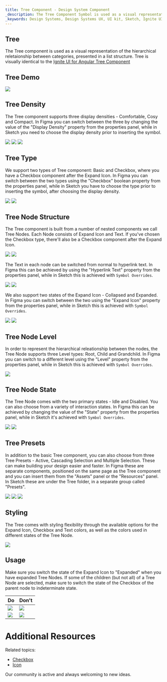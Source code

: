 ```yaml
---
title: Tree Component - Design System Component
_description: The Tree Component Symbol is used as a visual representation of the hierarchical relationship between categories, presented in a list structure.
_keywords: Design Systems, Design Systems UX, UI kit, Sketch, Ignite UI for Angular, Sketch to Angular, Sketch to Angular, Angular, Angular Design System, Export code from Sketch, Design Kits for Angular, Sketch HTML, Sketch to HTML, Sketch UI kits, Figma, Figma to Angular, Export code from Figma, Figma HTML, Figma to HTML, Figma UI kits
---
```


## Tree
The Tree component is used as a visual representation of the hierarchical reletaionship between categories, presented in a list structure.
Tree is visually identical to the [Ignite UI for Angular Tree Component](https://www.infragistics.com/products/ignite-ui-angular/angular/components/tree.html)

## Tree Demo

<img class="responsive-img" src="../images/tree_demo.png" srcset="../images/tree_demo@2x.png 2x" />

## Tree Density

The Tree component supports three display densities - Comfortable, Cosy and Compact. In Figma you can switch between the three by changing the value of the "Display Density" property from the properties panel, while in Sketch you need to choose the display density prior to inserting the symbol.

<img class="responsive-img" src="../images/tree_density_comfortable.png" srcset="../images/tree_density_comfortable@2x.png 2x" />
<img class="responsive-img" src="../images/tree_density_cosy.png" srcset="../images/tree_density_cosy@2x.png 2x" />
<img class="responsive-img" src="../images/tree_density_compact.png" srcset="../images/tree_density_compact@2x.png 2x" />

## Tree Type

We support two types of Tree component: Basic and Checkbox, where you have a Checkbox component after the Expand Icon. In Figma you can switch between the two types using the "Checkbox" boolean property from the properties panel, while in Sketch you have to choose the type prior to inserting the symbol, after choosing the display density.

<img class="responsive-img" src="../images/tree_type_basic.png" srcset="../images/tree_type_basic@2x.png 2x" />
<img class="responsive-img" src="../images/tree_type_checkbox.png" srcset="../images/tree_type_checkbox@2x.png 2x" />

## Tree Node Structure

The Tree component is built from a number of nested components we call Tree Nodes. Each Node consists of Expand Icon and Text. If you've chosen the Checkbox type, there'll also be a Checkbox component after the Expand Icon. 

<img class="responsive-img" src="../images/tree-node_basic.png" srcset="../images/tree-node_basic@2x.png 2x" />
<img class="responsive-img" src="../images/tree-node_checkbox.png" srcset="../images/tree-node_checkbox@2x.png 2x" />

The Text in each node can be switched from normal to hyperlink text. In Figma this can be achieved by using the "Hyperlink Text" property from the properties panel, while in Sketch this is achieved with `Symbol Overrides`. 

<img class="responsive-img" src="../images/tree-node_basic.png" srcset="../images/tree-node_basic@2x.png 2x" />
<img class="responsive-img" src="../images/tree-node_hyperlink.png" srcset="../images/tree-node_hyperlink@2x.png 2x" />

We also support two states of the Expand Icon - Collapsed and Expanded. In Figma you can switch between the two using the "Expand Icon" property from the properties panel, while in Sketch this is achieved with `Symbol Overrides`.

<img class="responsive-img" src="../images/tree-node_basic.png" srcset="../images/tree-node_basic@2x.png 2x" />
<img class="responsive-img" src="../images/tree-node_expanded.png" srcset="../images/tree-node_expanded@2x.png 2x" />

## Tree Node Level

In order to represent the hierarchical releationship between the nodes, the Tree Node supports three Level types: Root, Child and Grandchild. In Figma you can switch to a different level using the "Level" property from the properties panel, while in Sketch this is achieved with `Symbol Overrides`. 

<img class="responsive-img" src="../images/tree_demo.png" srcset="../images/tree_demo@2x.png 2x" />

## Tree Node State

The Tree Node comes with the two primary states - Idle and Disabled. You can also choose from a variety of interaction states. In Figma this can be achieved by changing the value of the "State" property from the properties panel, while in Sketch it's achieved with `Symbol Overrides`.

<img class="responsive-img" src="../images/tree-node_basic.png" srcset="../images/tree-node_basic@2x.png 2x" />
<img class="responsive-img" src="../images/tree-node_disabled.png" srcset="../images/tree-node_disabled@2x.png 2x" />

## Tree Presets

In addition to the basic Tree component, you can also choose from three Tree Presets - Active, Cascading Selection and Multiple Selection. These can make building your design easier and faster. In Figma these are separate components, positioned on the same page as the Tree component and you can insert them from the "Assets" panel or the "Resources" panel. In Sketch these are under the Tree folder, in a separate group called "Presets". 

<img class="responsive-img" src="../images/tree_presets_active.png" srcset="../images/tree_presets_active@2x.png 2x" />
<img class="responsive-img" src="../images/tree_presets_cascading-selection.png" srcset="../images/tree_presets_cascading-selection@2x.png 2x" />
<img class="responsive-img" src="../images/tree_presets_multiple-selection.png" srcset="../images/tree_presets_multiple-selection@2x.png 2x" />

## Styling

The Tree comes with styling flexibility through the available options for the Expand Icon, Checkbox and Text colors, as well as the colors used in different states of the Tree Node.

<img class="responsive-img" src="../images/tree_styling.png" srcset="../images/tree_styling@2x.png 2x" />

## Usage

Make sure you switch the state of the Expand Icon to "Expanded" when you have expanded Тree Nodes. If some of the children (but not all) of a Tree Node are selected, make sure to switch the state of the Checkbox of the parent node to indeterminate state.

| Do                                                                             | Don't                                                                              |
| ------------------------------------------------------------------------------ | ---------------------------------------------------------------------------------- |
| <img class="responsive-img" src="../images/tree_do1.png" srcset="../images/tree_do1@2x.png 2x" /> | <img class="responsive-img" src="../images/tree_dont1.png" srcset="../images/tree_dont1@2x.png 2x" /> |
| <img class="responsive-img" src="../images/tree_do2.png" srcset="../images/tree_do2@2x.png 2x" /> | <img class="responsive-img" src="../images/tree_dont2.png" srcset="../images/tree_dont2@2x.png 2x" /> |

# Additional Resources

Related topics:

- [Checkbox](../components/checkbox.md)
- [Icon](../components/icon.md)


Our community is active and always welcoming to new ideas.








